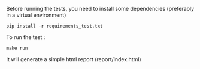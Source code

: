 Before running the tests, you need to install some dependencies (preferably in a virtual environment)
```
pip install -r requirements_test.txt
```

To run the test :
```
make run
```
It will generate a simple html report (report/index.html)
